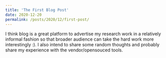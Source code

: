 ```yaml
---
title: 'The First Blog Post'
date: 2020-12-20
permalink: /posts/2020/12/first-post/
---
```

I think blog is a great platform to advertise my research work in a relatively informal fashion so that broader audience can take the hard work more interestingly :). I also intend to share some random thoughts and probably share my experience with the vendor/opensouced tools.
